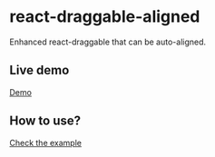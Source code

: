# react-draggable-aligned

Enhanced react-draggable that can be auto-aligned.

## Live demo

[Demo](http://ladjzero.github.com/react-draggable-aligned/)

## How to use?

[Check the example](https://github.com/ladjzero/react-draggable-aligned/blob/master/src/App.js)
